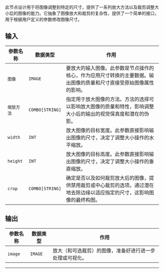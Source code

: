 此节点设计用于将图像调整到特定的尺寸，提供了一系列放大方法以及裁剪调整大小后的图像的能力。它抽象了图像放大和裁剪的复杂性，提供了一个简单的接口，用于根据用户定义的参数修改图像尺寸。

## 输入

| 参数名称 | 数据类型 | 作用 |
| --- | --- | --- |
| `图像` | `IMAGE` | 要放大的输入图像。此参数是节点操作的核心，作为应用尺寸转换的主要数据。输出图像的质量和尺寸直接受原始图像属性的影响。 |
| `缩放方法` | `COMBO[STRING]` | 指定用于放大图像的方法。方法的选择可以影响放大图像的质量和特性，影响调整大小后的输出的视觉保真度和潜在的伪影。 |
| `width` | `INT` | 放大图像的目标宽度。此参数直接影响输出图像的尺寸，决定了调整大小操作的水平缩放。 |
| `height` | `INT` | 放大图像的目标高度。此参数直接影响输出图像的尺寸，决定了调整大小操作的垂直缩放。 |
| `crop` | `COMBO[STRING]` | 确定是否以及如何裁剪放大后的图像，提供禁用裁剪或中心裁剪的选项。通过潜在地去除边缘以适应指定的尺寸，这影响图像的最终构图。 |

## 输出

| 参数名称 | 数据类型 | 作用 |
| --- | --- | --- |
| `image` | `IMAGE` | 放大（和可选裁剪）的图像，准备好进行进一步处理或可视化。 |

---
